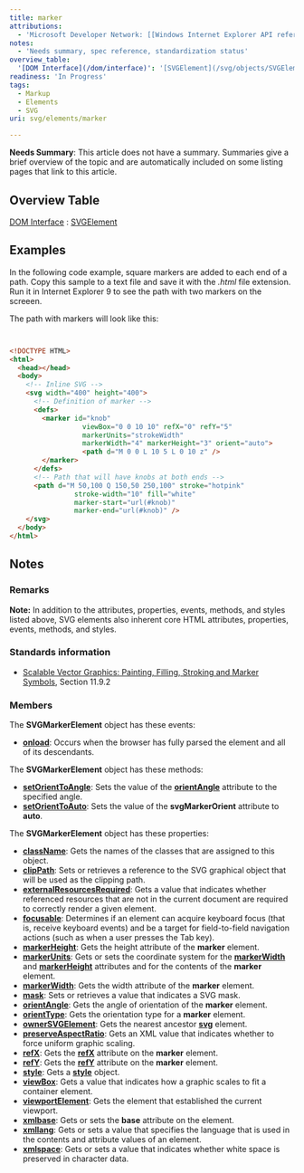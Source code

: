 ```yaml
---
title: marker
attributions:
  - 'Microsoft Developer Network: [[Windows Internet Explorer API reference](http://msdn.microsoft.com/en-us/library/ie/hh828809%28v=vs.85%29.aspx) Article]'
notes:
  - 'Needs summary, spec reference, standardization status'
overview_table:
  '[DOM Interface](/dom/interface)': '[SVGElement](/svg/objects/SVGElement)'
readiness: 'In Progress'
tags:
  - Markup
  - Elements
  - SVG
uri: svg/elements/marker

---
```

**Needs Summary**: This article does not have a summary. Summaries give a brief overview of the topic and are automatically included on some listing pages that link to this article.

## Overview Table

[DOM Interface](/dom/interface)
:   [SVGElement](/svg/objects/SVGElement)

## Examples

In the following code example, square markers are added to each end of a path. Copy this sample to a text file and save it with the *.html* file extension. Run it in Internet Explorer 9 to see the path with two markers on the screeen.

The path with markers will look like this:

``` html


<!DOCTYPE HTML>
<html>
  <head></head>
  <body>
    <!-- Inline SVG -->
    <svg width="400" height="400">
      <!-- Definition of marker -->
      <defs>
        <marker id="knob"
                  viewBox="0 0 10 10" refX="0" refY="5"
                  markerUnits="strokeWidth"
                  markerWidth="4" markerHeight="3" orient="auto">
                  <path d="M 0 0 L 10 5 L 0 10 z" />
        </marker>
      </defs>
      <!-- Path that will have knobs at both ends -->
      <path d="M 50,100 Q 150,50 250,100" stroke="hotpink"
                stroke-width="10" fill="white"
                marker-start="url(#knob)"
                marker-end="url(#knob)" />
    </svg>
  </body>
</html>
```

</pre>

## Notes

### Remarks

**Note:** In addition to the attributes, properties, events, methods, and styles listed above, SVG elements also inherent core HTML attributes, properties, events, methods, and styles.

### Standards information

-   [Scalable Vector Graphics: Painting, Filling, Stroking and Marker Symbols](http://go.microsoft.com/fwlink/p/?linkid=199816), Section 11.9.2

### Members

The **SVGMarkerElement** object has these events:

-   [**onload**](/svg/events/load): Occurs when the browser has fully parsed the element and all of its descendants.

The **SVGMarkerElement** object has these methods:

-   [**setOrientToAngle**](/svg/methods/setOrientToAngle): Sets the value of the [**orientAngle**](/svg/properties/orientAngle) attribute to the specified angle.
-   [**setOrientToAuto**](/svg/methods/setOrientToAuto): Sets the value of the **svgMarkerOrient** attribute to **auto**.

The **SVGMarkerElement** object has these properties:

-   [**className**](/svg/properties/className): Gets the names of the classes that are assigned to this object.
-   [**clipPath**](/svg/properties/clipPath): Sets or retrieves a reference to the SVG graphical object that will be used as the clipping path.
-   [**externalResourcesRequired**](/svg/properties/externalResourcesRequired): Gets a value that indicates whether referenced resources that are not in the current document are required to correctly render a given element.
-   [**focusable**](/svg/properties/focusable): Determines if an element can acquire keyboard focus (that is, receive keyboard events) and be a target for field-to-field navigation actions (such as when a user presses the Tab key).
-   [**markerHeight**](/svg/properties/markerHeight): Gets the height attribute of the **marker** element.
-   [**markerUnits**](/svg/properties/markerUnits): Gets or sets the coordinate system for the [**markerWidth**](/svg/properties/markerWidth) and [**markerHeight**](/svg/properties/markerHeight) attributes and for the contents of the **marker** element.
-   [**markerWidth**](/svg/properties/markerWidth): Gets the width attribute of the **marker** element.
-   [**mask**](/svg/attributes/mask): Sets or retrieves a value that indicates a SVG mask.
-   [**orientAngle**](/svg/properties/orientAngle): Gets the angle of orientation of the **marker** element.
-   [**orientType**](/svg/properties/orientType): Gets the orientation type for a **marker** element.
-   [**ownerSVGElement**](/svg/properties/ownerSVGElement): Gets the nearest ancestor [**svg**](/svg/objects/SVGElement) element.
-   [**preserveAspectRatio**](/svg/properties/preserveAspectRatio): Gets an XML value that indicates whether to force uniform graphic scaling.
-   [**refX**](/svg/properties/refX): Gets the [**refX**](/svg/properties/refX) attribute on the **marker** element.
-   [**refY**](/svg/properties/refY): Gets the [**refY**](/svg/properties/refY) attribute on the **marker** element.
-   [**style**](/svg/properties/style): Gets a [**style**](/css/cssom/style) object.
-   [**viewBox**](/svg/properties/viewBox): Gets a value that indicates how a graphic scales to fit a container element.
-   [**viewportElement**](/svg/properties/viewportElement): Gets the element that established the current viewport.
-   [**xmlbase**](/svg/properties/xmlbase): Gets or sets the **base** attribute on the element.
-   [**xmllang**](/svg/properties/xmllang): Gets or sets a value that specifies the language that is used in the contents and attribute values of an element.
-   [**xmlspace**](/svg/properties/xmlspace): Gets or sets a value that indicates whether white space is preserved in character data.
